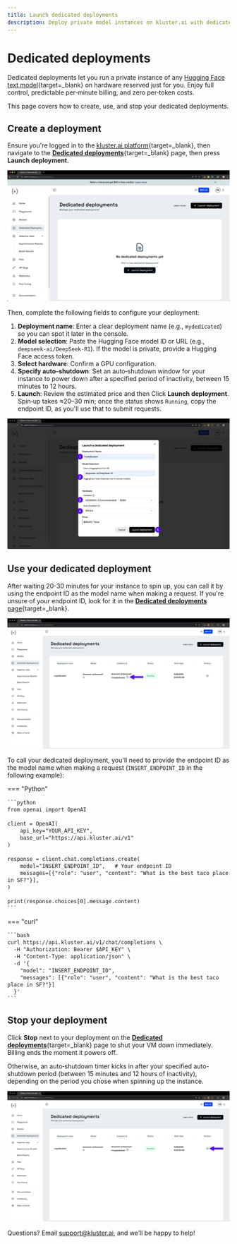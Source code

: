 ```yaml
---
title: Launch dedicated deployments
description: Deploy private model instances on kluster.ai with dedicated hardware, full control, and transparent per-hour pricing. No per-token fees, just predictable costs.
---
```


# Dedicated deployments

Dedicated deployments let you run a private instance of any [Hugging Face text model](https://huggingface.co/models){target=\_blank} on hardware reserved just for you. Enjoy full control, predictable per‑minute billing, and zero per‑token costs.

This page covers how to create, use, and stop your dedicated deployments.

## Create a deployment

Ensure you're logged in to the [kluster.ai platform](https://platform.kluster.ai){target=\_blank}, then navigate to the [**Dedicated deployments**](https://platform.kluster.ai/dedicated-deployments){target=\_blank} page, then press **Launch deployment**.

![Launch deployment](/images/get-started/dedicated-endpoints/dedicated-1.webp)

Then, complete the following fields to configure your deployment:

1. **Deployment name**: Enter a clear deployment name (e.g., `mydedicated`) so you can spot it later in the console.
2. **Model selection**: Paste the Hugging Face model ID or URL (e.g., `deepseek-ai/DeepSeek-R1`). If the model is private, provide a Hugging Face access token.
3. **Select hardware**: Confirm a GPU configuration.
4. **Specify auto-shutdown**: Set an auto‑shutdown window for your instance to power down after a specified period of inactivity, between 15 minutes to 12 hours. 
4. **Launch**: Review the estimated price and then Click **Launch deployment**. Spin‑up takes ≈20–30 min; once the status shows `Running`, copy the endpoint ID, as you'll use that to submit requests. 

![Configure deployment](/images/get-started/dedicated-endpoints/dedicated-2.webp)


## Use your dedicated deployment

After waiting 20-30 minutes for your instance to spin up, you can call it by using the endpoint ID as the model name when making a request. If you're unsure of your endpoint ID, look for it in the [**Dedicated deployments** page](https://platform.kluster.ai/dedicated-deployments){target=\_blank}.

![Copy endpoint ID](/images/get-started/dedicated-endpoints/dedicated-3.webp)

To call your dedicated deployment, you'll need to provide the endpoint ID as the model name when making a request (`INSERT_ENDPOINT_ID` in the following example):

=== "Python"

    ```python
    from openai import OpenAI

    client = OpenAI(
        api_key="YOUR_API_KEY",
        base_url="https://api.kluster.ai/v1"
    )

    response = client.chat.completions.create(
        model="INSERT_ENDPOINT_ID",   # Your endpoint ID
        messages=[{"role": "user", "content": "What is the best taco place in SF?"}],
    )

    print(response.choices[0].message.content)
    ```

=== "curl"

    ```bash
    curl https://api.kluster.ai/v1/chat/completions \
      -H "Authorization: Bearer $API_KEY" \
      -H "Content-Type: application/json" \
      -d '{
        "model": "INSERT_ENDPOINT_ID",
        "messages": [{"role": "user", "content": "What is the best taco place in SF?"}]
      }'
    ```

## Stop your deployment

Click **Stop** next to your deployment on the [**Dedicated deployments**](https://platform.kluster.ai/dedicated-deployments){target=\_blank} page to shut your VM down immediately. Billing ends the moment it powers off. 

Otherwise, an auto‑shutdown timer kicks in after your specified auto-shutdown period (between 15 minutes and 12 hours of inactivity), depending on the period you chose when spinning up the instance. 

![Stop deployment](/images/get-started/dedicated-endpoints/dedicated-4.webp)

Questions? Email [support@kluster.ai](mailto:support@kluster.ai), and we’ll be happy to help!